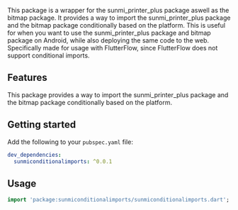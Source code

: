 <!--
This README describes the package. If you publish this package to pub.dev,
this README's contents appear on the landing page for your package.

For information about how to write a good package README, see the guide for
[writing package pages](https://dart.dev/tools/pub/writing-package-pages).

For general information about developing packages, see the Dart guide for
[creating packages](https://dart.dev/guides/libraries/create-packages)
and the Flutter guide for
[developing packages and plugins](https://flutter.dev/to/develop-packages).
-->

This package is a wrapper for the sunmi_printer_plus package aswell as the bitmap package. It provides a way to import the sunmi_printer_plus package and the bitmap package conditionally based on the platform. This is useful for when you want to use the sunmi_printer_plus package and bitmap package on Android, while also deploying the same code to the web. Specifically made for usage with FlutterFlow, since FlutterFlow does not support conditional imports.

## Features

This package provides a way to import the sunmi_printer_plus package and the bitmap package conditionally based on the platform.

## Getting started

Add the following to your `pubspec.yaml` file:

```yaml
dev_dependencies:
  sunmiconditionalimports: ^0.0.1
```

## Usage

```dart
import 'package:sunmiconditionalimports/sunmiconditionalimports.dart';
```
